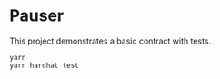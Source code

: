 # Pauser

This project demonstrates a basic contract with tests.

```shell
yarn
yarn hardhat test
```
